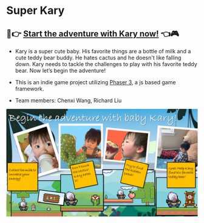 # Super Kary

## 🤩👉 <a href="https://wang-chenxi.github.io/super-kary/">Start the adventure with Kary now!</a> 👈🎮

* Kary is a super cute baby. His favorite things are a bottle of milk and a cute teddy bear buddy. He hates cactus and he doesn't like falling down. Kary needs to tackle the challenges to play with his favorite teddy bear. Now let’s begin the adventure!

* This is an indie game project utilizing <a href="https://github.com/photonstorm/phaser">Phaser 3</a>, a js based game framework.

* Team members: Chenxi Wang, Richard Liu

<img src="assets/introduction.jpg">
